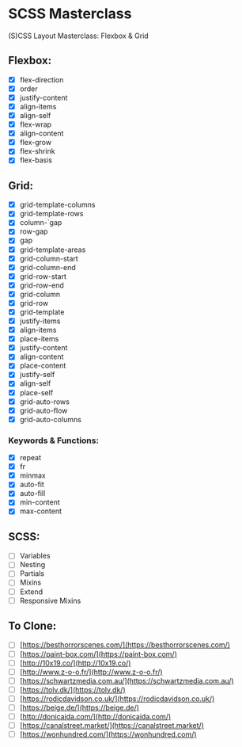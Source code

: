 # SCSS Masterclass

(S)CSS Layout Masterclass: Flexbox & Grid

## Flexbox:

-   [x] flex-direction
-   [x] order
-   [x] justify-content
-   [x] align-items
-   [x] align-self
-   [x] flex-wrap
-   [x] align-content
-   [x] flex-grow
-   [x] flex-shrink
-   [x] flex-basis

## Grid:

-   [x] grid-template-columns
-   [x] grid-template-rows
-   [x] column-`gap
-   [x] row-gap
-   [x] gap
-   [x] grid-template-areas
-   [x] grid-column-start
-   [x] grid-column-end
-   [x] grid-row-start
-   [x] grid-row-end
-   [x] grid-column
-   [x] grid-row
-   [x] grid-template
-   [x] justify-items
-   [x] align-items
-   [x] place-items
-   [x] justify-content
-   [x] align-content
-   [x] place-content
-   [x] justify-self
-   [x] align-self
-   [x] place-self
-   [x] grid-auto-rows
-   [x] grid-auto-flow
-   [x] grid-auto-columns

### Keywords & Functions:

-   [x] repeat
-   [x] fr
-   [x] minmax
-   [x] auto-fit
-   [x] auto-fill
-   [x] min-content
-   [x] max-content

## SCSS:

-   [ ] Variables
-   [ ] Nesting
-   [ ] Partials
-   [ ] Mixins
-   [ ] Extend
-   [ ] Responsive Mixins

## To Clone:

-   [ ] [https://besthorrorscenes.com/](https://besthorrorscenes.com/)
-   [ ] [https://paint-box.com/](https://paint-box.com/)
-   [ ] [http://10x19.co/](http://10x19.co/)
-   [ ] [http://www.z-o-o.fr/](http://www.z-o-o.fr/)
-   [ ] [https://schwartzmedia.com.au/](https://schwartzmedia.com.au/)
-   [ ] [https://tolv.dk/](https://tolv.dk/)
-   [ ] [https://rodicdavidson.co.uk/](https://rodicdavidson.co.uk/)
-   [ ] [https://beige.de/](https://beige.de/)
-   [ ] [http://donicaida.com/](http://donicaida.com/)
-   [ ] [https://canalstreet.market/](https://canalstreet.market/)
-   [ ] [https://wonhundred.com/](https://wonhundred.com/)
